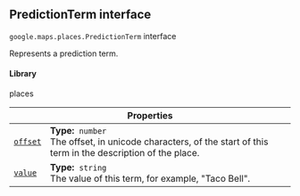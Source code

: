 
<h2 id="PredictionTerm">PredictionTerm interface</h2>
<p>
<code><span itemprop="path">google.maps.places</span>.<span itemprop="name">PredictionTerm</span></code>
interface
</p>
<p>Represents a prediction term.</p>
<h4>Library</h4>
<p>places</p>
<div class="devsite-table-wrapper"><table class="properties responsive" summary="interface PredictionTerm - Properties">
<thead>
<tr><th colspan="2">Properties</th>
</tr></thead>
<tbody>
<tr id="PredictionTerm.offset">
<td itemprop="property"><code><a class="secret-link" href="#PredictionTerm.offset"><span>offset</span></a></code></td>
<td><div><strong>Type:</strong>&nbsp; <code>number</code></div>
<div class="desc">The offset, in unicode characters, of the start of this term in the description of the place.</div></td>
</tr>
<tr id="PredictionTerm.value">
<td itemprop="property"><code><a class="secret-link" href="#PredictionTerm.value"><span>value</span></a></code></td>
<td><div><strong>Type:</strong>&nbsp; <code>string</code></div>
<div class="desc">The value of this term, for example, "Taco Bell".</div></td>
</tr>
</tbody>
</table></div>

